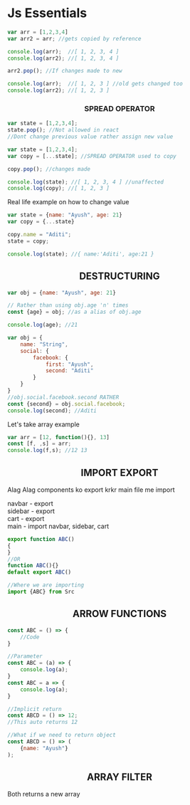 # Js Essentials

```js
var arr = [1,2,3,4]
var arr2 = arr; //gets copied by reference

console.log(arr);  //[ 1, 2, 3, 4 ]
console.log(arr2); //[ 1, 2, 3, 4 ]

arr2.pop(); //If changes made to new

console.log(arr);  //[ 1, 2, 3 ] //old gets changed too
console.log(arr2); //[ 1, 2, 3 ]
```

### <center>SPREAD OPERATOR
```js
var state = [1,2,3,4];
state.pop(); //Not allowed in react
//Dont change previous value rather assign new value

var state = [1,2,3,4];
var copy = [...state]; //SPREAD OPERATOR used to copy

copy.pop(); //changes made

console.log(state); //[ 1, 2, 3, 4 ] //unaffected
console.log(copy); //[ 1, 2, 3 ]
```
Real life example on how to change value
```js
var state = {name: "Ayush", age: 21}
var copy = {...state}

copy.name = "Aditi"; 
state = copy;

console.log(state); //{ name:'Aditi', age:21 }
```

## <center> DESTRUCTURING

```js
var obj = {name: "Ayush", age: 21}

// Rather than using obj.age 'n' times
const {age} = obj; //as a alias of obj.age

console.log(age); //21
```

```js
var obj = {
    name: "String",
    social: {
        facebook: {
            first: "Ayush",
            second: "Aditi"
        }
    }
}
//obj.social.facebook.second RATHER
const {second} = obj.social.facebook;
console.log(second); //Aditi
```
Let's take array example
```js
var arr = [12, function(){}, 13]
const [f, ,s] = arr;
console.log(f,s); //12 13
```

## <center> IMPORT EXPORT
Alag Alag components ko export krkr main file me import

navbar - export  
sidebar - export  
cart - export  
main - import navbar, sidebar, cart

```js
export function ABC()
{
}
//OR
function ABC(){}
default export ABC()

//Where we are importing
import {ABC} from Src
```

## <center>ARROW FUNCTIONS
```js
const ABC = () => {
    //Code
}

//Parameter
const ABC = (a) => {
    console.log(a);
}
const ABC = a => {
    console.log(a);
}

//Implicit return
const ABCD = () => 12;
//This auto returns 12

//What if we need to return object
const ABCD = () => (
    {name: "Ayush"}
);
```

## <center>ARRAY FILTER
Both returns a new array
